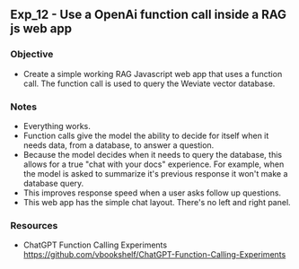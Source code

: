 ## Exp_12 - Use a OpenAi function call inside a RAG js web app

### Objective
- Create a simple working RAG Javascript web app that uses a function call. The function call is used to query the Weviate vector database.

### Notes
- Everything works.
- Function calls give the model the ability to decide for itself when it needs data, from a database, to answer a question.
- Because the model decides when it needs to query the database, this allows for a true "chat with your docs" experience. For example, when the model is asked to summarize it's previous response it won't make a database query.
- This improves response speed when a user asks follow up questions.
- This web app has the simple chat layout. There's no left and right panel.

### Resources

  - ChatGPT Function Calling Experiments<br>
  https://github.com/vbookshelf/ChatGPT-Function-Calling-Experiments


